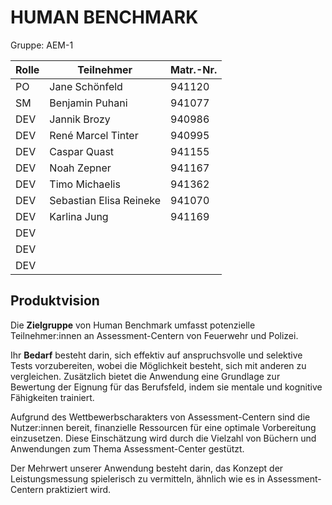 # HUMAN BENCHMARK

Gruppe: AEM-1
 
| Rolle | Teilnehmer              | Matr.-Nr. |
| ----- |-------------------------|-----------|
| PO | Jane Schönfeld          | 941120    |
| SM | Benjamin Puhani         | 941077    |
| DEV | Jannik Brozy            | 940986    |
| DEV | René Marcel Tinter      | 940995    |
| DEV | Caspar Quast            | 941155    |
| DEV | Noah Zepner             | 941167    |
| DEV | Timo Michaelis          | 941362    |
| DEV | Sebastian Elisa Reineke | 941070    |
| DEV | Karlina Jung            | 941169    |
| DEV |                         |           |
| DEV |                         |           |
| DEV |                         |           |

## Produktvision
Die **Zielgruppe** von Human Benchmark umfasst potenzielle Teilnehmer:innen an Assessment-Centern von 
Feuerwehr und Polizei.

Ihr **Bedarf** besteht darin, sich effektiv auf anspruchsvolle und selektive Tests vorzubereiten, wobei 
die Möglichkeit besteht, sich mit anderen zu vergleichen. Zusätzlich bietet die Anwendung eine Grundlage 
zur Bewertung der Eignung für das Berufsfeld, indem sie mentale und kognitive Fähigkeiten trainiert.

Aufgrund des Wettbewerbscharakters von Assessment-Centern sind die Nutzer:innen bereit, finanzielle 
Ressourcen für eine optimale Vorbereitung einzusetzen. Diese Einschätzung wird durch die Vielzahl von 
Büchern und Anwendungen zum Thema Assessment-Center gestützt.

Der Mehrwert unserer Anwendung besteht darin, das Konzept der Leistungsmessung spielerisch zu vermitteln, 
ähnlich wie es in Assessment-Centern praktiziert wird.
